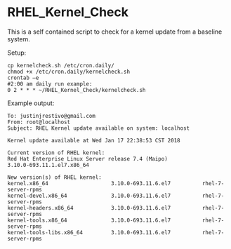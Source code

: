 # RHEL_Kernel_Check

This is a self contained script to check for a kernel update from a baseline system.

Setup:

    cp kernelcheck.sh /etc/cron.daily/
    chmod +x /etc/cron.daily/kernelcheck.sh
    crontab –e
    #2:00 am daily run example:
    0 2 * * * ~/RHEL_Kernel_Check/kernelcheck.sh

Example output:

    To: justinjrestivo@gmail.com
    From: root@localhost
    Subject: RHEL Kernel update available on system: localhost

    Kernel update available at Wed Jan 17 22:38:53 CST 2018

    Current version of RHEL kernel:
    Red Hat Enterprise Linux Server release 7.4 (Maipo)
    3.10.0-693.11.1.el7.x86_64

    New version(s) of RHEL kernel:
    kernel.x86_64                    3.10.0-693.11.6.el7          rhel-7-server-rpms
    kernel-devel.x86_64              3.10.0-693.11.6.el7          rhel-7-server-rpms
    kernel-headers.x86_64            3.10.0-693.11.6.el7          rhel-7-server-rpms
    kernel-tools.x86_64              3.10.0-693.11.6.el7          rhel-7-server-rpms
    kernel-tools-libs.x86_64         3.10.0-693.11.6.el7          rhel-7-server-rpms

